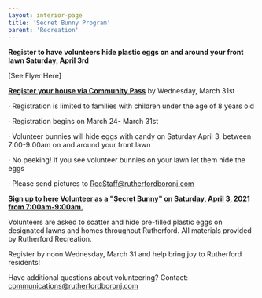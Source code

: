```yaml
---
layout: interior-page
title: 'Secret Bunny Program'
parent: 'Recreation'
---
```


**Register to have volunteers hide plastic eggs on and around your front lawn Saturday, April 3rd**

[See Flyer Here]

[**Register your house via Community Pass**](https://register.communitypass.net/reg/index.cfm) by Wednesday, March 31st

·  Registration is limited to families with children under the age of 8 years old

·  Registration begins on March 24- March 31st

·  Volunteer bunnies will hide eggs with candy on Saturday April 3, between 7:00-9:00am on and around your front lawn

·  No peeking! If you see volunteer bunnies on your lawn let them hide the eggs

·  Please send pictures to RecStaff@rutherfordboronj.com


[**Sign up to here Volunteer as a "Secret Bunny" on Saturday, April 3, 2021 from 7:00am-9:00am.**](https://docs.google.com/forms/d/e/1FAIpQLSdb45QkLJddQnUUzVAEu8uUJvQR8Ujemkr5Z5GbdBk6VgLfMA/viewform)  

Volunteers are asked to scatter and hide pre-filled plastic eggs on designated lawns and homes throughout Rutherford.  All materials provided by Rutherford Recreation. 

Register by noon Wednesday, March 31 and help bring joy to Rutherford residents!

Have additional questions about volunteering? Contact: communications@rutherfordboronj.com
